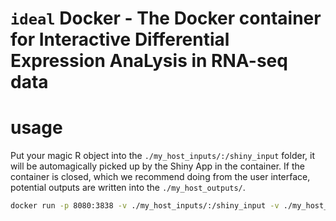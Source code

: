 # `ideal` Docker - The Docker container for Interactive Differential Expression AnaLysis in RNA-seq data 

# usage

Put your magic R object into the `./my_host_inputs/:/shiny_input` folder, it will be automagically picked up by the Shiny App in the container.
If the container is closed, which we recommend doing from the user interface, potential outputs are written into the `./my_host_outputs/`.

```bash
docker run -p 8080:3838 -v ./my_host_inputs/:/shiny_input -v ./my_host_outputs/:/shiny_output quay.io/federicomarini/ideal:v0.1 
```
